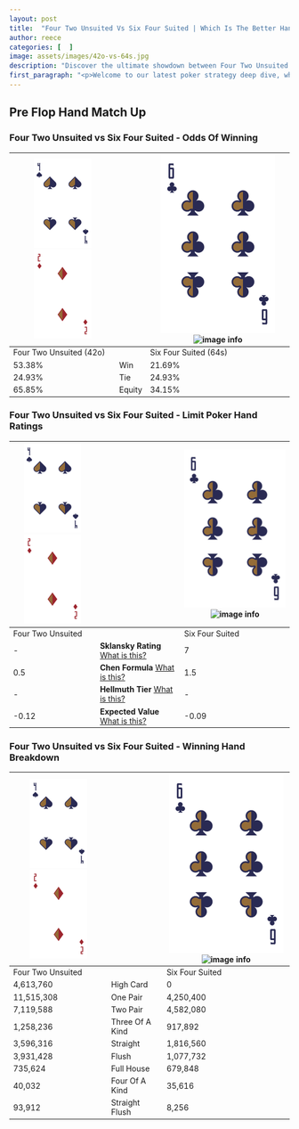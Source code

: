 ```yaml
---
layout: post
title:  "Four Two Unsuited Vs Six Four Suited | Which Is The Better Hand In Poker? A Complete Guide"
author: reece
categories: [  ]
image: assets/images/42o-vs-64s.jpg
description: "Discover the ultimate showdown between Four Two Unsuited and Six Four Suited in poker! Uncover the odds, strategies, and scenarios where one hand triumphs over the other. Get ready to up your poker game with this thrilling analysis."
first_paragraph: "<p>Welcome to our latest poker strategy deep dive, where we're pitting two distinct hands against each other in a high-stakes showdown: Four Two Unsuited vs Six Four Suited.</p><p>In the dynamic world of poker, every decision counts, and knowing which hand holds the upper hand is key to your success at the table.</p><p>In this article, we'll dissect these two hands, explore the scenarios where one dominates the other, and equip you with the knowledge to make strategic choices that can tip the odds in your favor.</p><p>Get ready to unravel the intriguing dynamics of these poker hands and elevate your game to new heights.</p>"
---
```




[comment]: # (sp0)

## Pre Flop Hand Match Up

<div class="table hand-ratings" markdown="1"> 



### Four Two Unsuited vs Six Four Suited - Odds Of Winning


    
| ![image info](assets/images/hand1/4.png) ![image info](assets/images/hand1/2o.png) |  | ![image info](assets/images/hand2/6.png) ![image info](assets/images/hand2/4s.png) |
| -------- | -------- | -------- |
| Four Two Unsuited (42o) |  | Six Four Suited (64s) |
| 53.38% | Win | 21.69% |
| 24.93% | Tie | 24.93% |
| 65.85% | Equity | 34.15% |




[comment]: # (sp1)



### Four Two Unsuited vs Six Four Suited - Limit Poker Hand Ratings


    
| ![image info](assets/images/hand1/4.png) ![image info](assets/images/hand1/2o.png) |  | ![image info](assets/images/hand2/6.png) ![image info](assets/images/hand2/4s.png) |
| -------- | -------- | -------- |
| Four Two Unsuited |  | Six Four Suited |
| - | **Sklansky Rating** [What is this?](/sklansky-rating-explained) | 7 |
| 0.5 | **Chen Formula** [What is this?](/chen-formula-explained) | 1.5 |
| - | **Hellmuth Tier** [What is this?](/Hellmuth-tier-explained) | - |
| -0.12 | **Expected Value** [What is this?](/expected-value-explained) | -0.09 |




[comment]: # (sp2)



### Four Two Unsuited vs Six Four Suited - Winning Hand Breakdown


    
| ![image info](assets/images/hand1/4.png) ![image info](assets/images/hand1/2o.png) |  | ![image info](assets/images/hand2/6.png) ![image info](assets/images/hand2/4s.png) |
| -------- | -------- | -------- |
| Four Two Unsuited |  | Six Four Suited |
| 4,613,760 | High Card | 0 |
| 11,515,308 | One Pair | 4,250,400 |
| 7,119,588 | Two Pair | 4,582,080 |
| 1,258,236 | Three Of A Kind | 917,892 |
| 3,596,316 | Straight | 1,816,560 |
| 3,931,428 | Flush | 1,077,732 |
| 735,624 | Full House | 679,848 |
| 40,032 | Four Of A Kind | 35,616 |
| 93,912 | Straight Flush | 8,256 |




[comment]: # (sp3)



</div>

[comment]: # (sp4)



[comment]: # (sp5)

